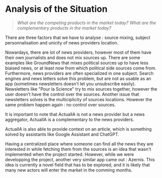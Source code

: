 # Analysis of the Situation

> *What are the competing products in the market today?*
> *What are the complementary products in the market today?*

There are three factors that we have to analyse : source mixing, subject personnalisation and unicity of news providers location.

Nowardays, there are lot of news providers, however most of them have their own journalists and does not mix sources up. There are some examples like GroundNews that mixes political sources up to have less biaised news, or at least now from which political side sources come from.
Furthermore, news providers are often specialized in one subject. Search engines and news letters solve this problem, but are not as usable as an app (sometimes newsletters doesn't let you unsubscribe easily). Newsletters like "Pour la Science" try to mix sources together, however the user doesn't have the control over the sources.
Another issue that newsletters solves is the multiciplicity of sources locations. However the same problem happen again : no control over sources.

It is important to note that ActualIA is not a news provider but a news aggregator, ActualIA is a complementary to the news providers.

ActualIA is also able to provide context on an article, which is something solved by assistants like Google Assistant and ChatGPT.

Having a centralized place where someone can find all the news they are interested in while fetching them from the sources is an idea that wasn't implemented when the project started. However, while we were developping the project, another very similar app came out : Azernis. This idea is currently a novel field that has to be explored, and it is likely that many new actors will enter the market in the comming months.
